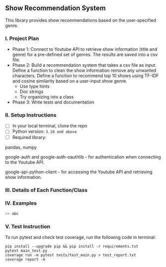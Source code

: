 ## Show Recommendation System
This library provides show recommendations based on the user-specified genre. 

### I. Project Plan
* Phase 1: Connect to Youtube API to retrieve show information (title and genre) for a pre-defined set of genres. The results are saved into a csv file. 
* Phase 2: Build a recommendation system that takes a csv file as input. Define a function to clean the show information remove any unwanted characters. Define a function to recommend top 10 shows using TF-IDF and cosine similarity based on a user-input show genre.
    * Use type hints
    * Doc strings
    * Try organizing into a class
* Phase 3: Write tests and documentation


### II. Setup Instructions
- [ ] In your local terminal, clone the repo
- [ ] Python version: `3.10 and above`
- [ ] Required library: 

pandas, numpy

google-auth and google-auth-oauthlib - for authentication when connecting to the Youtube API.

google-api-python-client - for accessing the Youtube API and retrieving show information.


### III. Details of Each Function/Class

### IV. Examples
```python
>> abc
```

### V. Test Instruction

To run pytest and check test coverage, run the following code in terminal: 
```
pip install --upgrade pip && pip install -r requirements.txt
pytest main_test.py
coverage run -m pytest tests/test_main.py > test_report.txt
coverage report -m
```
